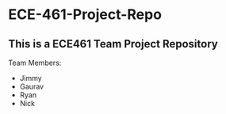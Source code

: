 # ECE-461-Project-Repo

## This is a ECE461 Team Project Repository

Team Members:
- Jimmy
- Gaurav
- Ryan
- Nick


